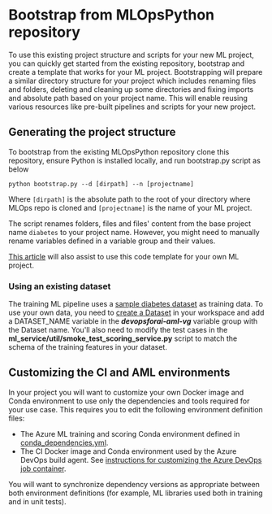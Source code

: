 # Bootstrap from MLOpsPython repository

To use this existing project structure and scripts for your new ML project, you can quickly get started from the existing repository, bootstrap and create a template that works for your ML project. Bootstrapping will prepare a similar directory structure for your project which includes renaming files and folders, deleting and cleaning up some directories and fixing imports and absolute path based on your project name. This will enable reusing various resources like pre-built pipelines and scripts for your new project.

## Generating the project structure

To bootstrap from the existing MLOpsPython repository clone this repository, ensure Python is installed locally, and run bootstrap.py script as below

`python bootstrap.py --d [dirpath] --n [projectname]`

Where `[dirpath]` is the absolute path to the root of your directory where MLOps repo is cloned and `[projectname]` is the name of your ML project.

The script renames folders, files and files' content from the base project name `diabetes` to your project name. However, you might need to manually rename variables defined in a variable group and their values.

[This article](https://docs.microsoft.com/azure/machine-learning/tutorial-convert-ml-experiment-to-production#use-your-own-model-with-mlopspython-code-template) will also assist to use this code template for your own ML project.

### Using an existing dataset

The training ML pipeline uses a [sample diabetes dataset](https://scikit-learn.org/stable/modules/generated/sklearn.datasets.load_diabetes.html) as training data. To use your own data, you need to [create a Dataset](https://docs.microsoft.com/azure/machine-learning/how-to-create-register-datasets) in your workspace and add a DATASET_NAME variable in the ***devopsforai-aml-vg*** variable group with the Dataset name. You'll also need to modify the test cases in the **ml_service/util/smoke_test_scoring_service.py** script to match the schema of the training features in your dataset.

## Customizing the CI and AML environments

In your project you will want to customize your own Docker image and Conda environment to use only the dependencies and tools required for your use case. This requires you to edit the following environment definition files:

- The Azure ML training and scoring Conda environment defined in [conda_dependencies.yml](diabetes_regression/conda_dependencies.yml).
- The CI Docker image and Conda environment used by the Azure DevOps build agent. See [instructions for customizing the Azure DevOps job container](../docs/custom_container.md).

You will want to synchronize dependency versions as appropriate between both environment definitions (for example, ML libraries used both in training and in unit tests).
